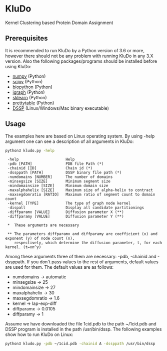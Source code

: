 # KluDo
Kernel Clustering based Protein Domain Assignment

## Prerequisites
It is recommended to run KluDo by a Python version of 3.6 or more, however there should not be any problem with running KluDo in any 3.X version. Also the following packages/programs should be installed before using KluDo:
* [numpy](https://numpy.org/) (Python)
* [scipy](https://www.scipy.org/) (Python)
* [biopython](https://biopython.org/) (Python)
* [igraph](https://igraph.org/python/) (Python)
* [sklearn](http://scikit-learn.github.io/stable) (Python)
* [prettytable](https://pypi.org/project/PrettyTable/) (Python)
* [DSSP](https://swift.cmbi.umcn.nl/gv/dssp/) (Linux/Windows/Mac binary executable)

## Usage
The examples here are based on Linux operating system. By using -help argument one can see a description of all arguments in KluDo:
```sh
python3 kludo.py -help
```
```
 -help                     Help
 -pdb [PATH]               PDB file Path (*)
 -chainid [ID]             Chain id (*)
 -dssppath [PATH]          DSSP binary file path (*)
 -numdomains [NUMBER]      The number of domains
 -minsegsize [SIZE]        Minimum segment size
 -mindomainsize [SIZE]     Minimum domain size
 -maxalphahelix [SIZE]     Maximum size of alpha-helix to contract
 -maxsegdomratio [RATIO]   Maximum ratio of segment count to domain count
 -kernel [TYPE]            The type of graph node kernel
 -dispall                  Display all candidate partitionings
 -diffparamx [VALUE]       Diffusion parameter X (**)
 -diffparamy [VALUE]       Diffusion parameter Y (**)

 *  These arguments are necessary

 ** The parameters diffparamx and diffparamy are coefficient (x) and exponent (y) of node count (n),
    respectively, which determine the diffusion parameter, t, for each kernel. (t=xn^y)
```
Among these arguments three of them are necessary: -pdb, -chainid and -dssppath. If you don't pass values to the rest of arguments, default values are used for them. The default values are as follows:
* numdomains -> automatic
* minsegsize  -> 25
* mindomainsize -> 27
* maxalphahelix -> 30
* maxsegdomratio -> 1.6
* kernel -> lap-exp-diff
* diffparamx -> 0.0105
* diffparamy -> 1

Assume we have downloaded the file 1cid.pdb to the path ~/1cid.pdb and DSSP program is installed in the path /usr/bin/dssp. The following examples show how to run KluDo on Linux:

```sh
python3 kludo.py -pdb ~/1cid.pdb -chainid A -dssppath /usr/bin/dssp
```
